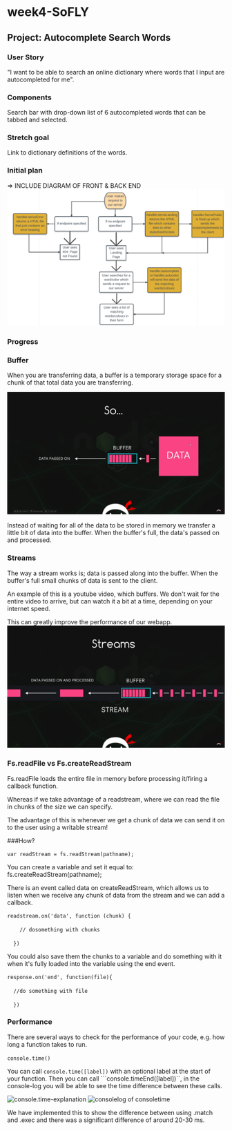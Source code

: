 # week4-SoFLY

## Project: Autocomplete Search Words

### User Story

"I want to be able to search an online dictionary where words that I input are autocompleted for me".

### Components

Search bar with drop-down list of 6 autocompleted words that can be tabbed and selected.

### Stretch goal

Link to dictionary definitions of the words.

### Initial plan

=> INCLUDE DIAGRAM OF FRONT & BACK END
![dataflow](./public/assets/plan.png)

### Progress

### Buffer
When you are transferring data, a buffer is a temporary storage space for a chunk of that total data you are transferring.

![Buffer](./public/assets/Screenshot_20170316_082324.png)

Instead of waiting for all of the data to be stored in memory we transfer a little bit of data into the buffer. When the buffer's full, the data's passed on and processed.

### Streams

The way a stream works is; data is passed along into the buffer. When the buffer's full small chunks of data is sent to the client.

An example of this is a youtube video, which buffers. We don't wait for the entire video to arrive, but can watch it a bit at a time, depending on your internet speed.

This can greatly improve the performance of our webapp.
![Streams](./public/assets/Screenshot_20170316_082722.png)

### Fs.readFile vs Fs.createReadStream
Fs.readFile loads the entire file in memory before processing it/firing a callback function.

Whereas if we take advantage of a readstream, where we can read the file in chunks of the size we can specify.

The advantage of this is whenever we get a chunk of data we can send it on to the user using a writable stream!

###How?
```
var readStream = fs.readStream(pathname);

```
You can create a variable and set it equal to: fs.createReadStream(pathname);

There is an event called data on createReadStream, which allows us to listen when we receive any chunk of data from the stream and we can add a callback.

```
readstream.on('data', function (chunk) {

    // dosomething with chunks

  })
```

You could also save them the chunks to a variable and do something with it when it's fully loaded into the variable using the end event.

```
response.on('end', function(file){

  //do something with file

  })

  ```

### Performance
There are several ways to check for the performance of your code, e.g. how long a function takes to run.

```console.time()```

You can call ```console.time([label])``` with an optional label at the start of your function. Then you can call ```console.timeEnd([label])``, in the console-log you will be able to see the time difference between these calls.

![console.time-explanation](./public/assets/consoletimecode.png)
![consolelog of consoletime](./public/assets/console-time.png)

We have implemented this to show the difference between using .match and .exec and there was a significant difference of around 20-30 ms.
